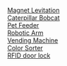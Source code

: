 [Magnet Levitation](https://www.hackster.io/jsirgado/magnet-levitation-with-arduino-eeeee4)<br>
[Caterpillar Bobcat](https://www.youtube.com/watch?v=adF5HKIYeCY)<br>
[Pet Feeder](https://www.hackster.io/circuito-io-team/iot-pet-feeder-10a4f3)<br>
[Robotic Arm](https://www.youtube.com/watch?v=LBNRGBY5zN8)<br>
[Vending Machine](https://www.youtube.com/watch?v=BHQBsswUeT0)<br>
[Color Sorter](https://www.youtube.com/watch?v=g3i51hdfLaw)<br>
[RFID door lock](https://www.youtube.com/watch?v=QSx778Gr6Y4)<br>